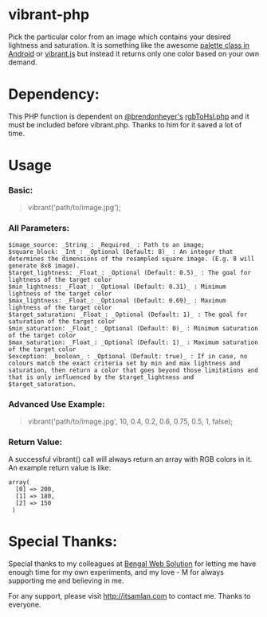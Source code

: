 # vibrant-php
Pick the particular color from an image which contains your desired lightness and saturation. It is something like the awesome [palette class in Android](https://developer.android.com/reference/android/support/v7/graphics/Palette.html) or [vibrant.js](https://jariz.github.io/vibrant.js/) but instead it returns only one color based on your own demand.

# Dependency:
This PHP function is dependent on [@brendonheyer's](https://gist.github.com/brandonheyer) [rgbToHsl.php](https://gist.github.com/brandonheyer/5254516) and it must be included before vibrant.php. Thanks to him for it saved a lot of time.

# Usage

### Basic:

> vibrant('path/to/image.jpg');

### All Parameters:
```
$image_source: _String_: _Required_ : Path to an image;  
$square_block: _Int_: _Optional (Default: 8)_ : An integer that determines the dimensions of the resampled square image. (E.g. 8 will generate 8x8 image).  
$target_lightness: _Float_: _Optional (Default: 0.5)_ : The goal for lightness of the target color  
$min_lightness: _Float_: _Optional (Default: 0.31)_ : Minimum lightness of the target color  
$max_lightness: _Float_: _Optional (Default: 0.69)_ : Maximum lightness of the target color  
$target_saturation: _Float_: _Optional (Default: 1)_ : The goal for saturation of the target color  
$min_saturation: _Float_: _Optional (Default: 0)_ : Minimum saturation of the target color  
$max_saturation: _Float_: _Optional (Default: 1)_ : Maximum saturation of the target color  
$exception: _boolean_ : _Optional (Default: true)_ : If in case, no colours match the exact criteria set by min and max lightness and saturation, then return a color that goes beyond those limitations and that is only influenced by the $target_lightness and $target_saturation.
```
### Advanced Use Example:

> vibrant('path/to/image.jpg', 10, 0.4, 0.2, 0.6, 0.75, 0.5, 1, false);

### Return Value:

A successful vibrant() call will always return an array with RGB colors in it. An example return value is like:
```
array(  
  [0] => 200,  
  [1] => 180,  
  [2] => 150  
 )
```
# Special Thanks:
Special thanks to my colleagues at [Bengal Web Solution](https://bengalwebsolution.com) for letting me have enough time for my own experiments, and my love - M for always supporting me and believing in me.

For any support, please visit http://itsamlan.com to contact me.
Thanks to everyone.
